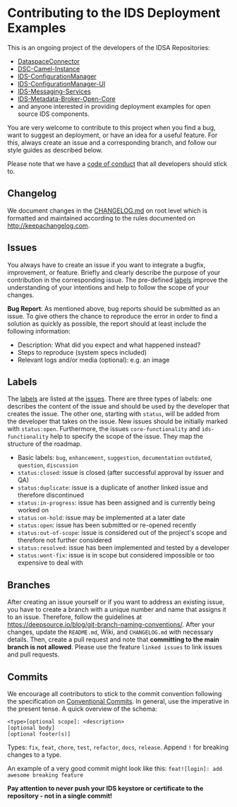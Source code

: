 # Contributing to the IDS Deployment Examples


This is an ongoing project of the developers of the IDSA Repositories:
* [DataspaceConnector](https://github.com/International-Data-Spaces-Association/DataspaceConnector)
* [DSC-Camel-Instance](https://github.com/International-Data-Spaces-Association/DSC-Camel-Instance)
* [IDS-ConfigurationManager](https://github.com/International-Data-Spaces-Association/IDS-ConfigurationManager)
* [IDS-ConfigurationManager-UI](https://github.com/International-Data-Spaces-Association/IDS-ConfigurationManager-UI)
* [IDS-Messaging-Services](https://github.com/International-Data-Spaces-Association/IDS-Messaging-Services)
* [IDS-Metadata-Broker-Open-Core](https://github.com/International-Data-Spaces-Association/metadata-broker-open-core)
* and anyone interested in providing deployment examples for open source IDS components.

You are very welcome to contribute to this project when you find a bug, want to suggest an
deployment, or have an idea for a useful feature. For this, always create an issue and a corresponding branch, and follow our style
guides as described below.

Please note that we have a [code of conduct](CODE_OF_CONDUCT.md) that all developers should stick to.

## Changelog

We document changes in the [CHANGELOG.md](CHANGELOG.md) on root level which is formatted and
maintained according to the rules documented on http://keepachangelog.com.

## Issues

You always have to create an issue if you want to integrate a bugfix, improvement, or feature.
Briefly and clearly describe the purpose of your contribution in the corresponding issue.
The pre-defined [labels](#labels) improve the understanding of your intentions and help to follow
the scope of your changes.

**Bug Report**: As mentioned above, bug reports should be submitted as an issue. To give others
the chance to reproduce the error in order to find a solution as quickly as possible, the report
should at least include the following information:
* Description: What did you expect and what happened instead?
* Steps to reproduce (system specs included)
* Relevant logs and/or media (optional): e.g. an image

## Labels

The [labels](https://github.com/FraunhoferISST/DataspaceConnector/labels) are listed at the
[issues](https://github.com/FraunhoferISST/DataspaceConnector/issues).
There are three types of labels: one describes the content of the issue and should be used by the
developer that creates the issue. The other one, starting with `status`, will be added from the
developer that takes on the issue. New issues should be initially marked with `status:open`.
Furthermore, the issues `core-functionality` and `ids-functionality` help to specify the scope of
the issue. They map the structure of the roadmap.
*  Basic labels: `bug`, `enhancement`, `suggestion`, `documentation` `outdated`, `question`, `discussion`
*  `status:closed`: issue is closed (after successful approval by issuer and QA)
*  `status:duplicate`: issue is a duplicate of another linked issue and therefore discontinued
*  `status:in-progress`: issue has been assigned and is currently being worked on
*  `status:on-hold`: issue may be implemented at a later date
*  `status:open`: issue has been submitted or re-opened recently
*  `status:out-of-scope`: issue is considered out of the project's scope and therefore not further considered
*  `status:resolved`: issue has been implemented and tested by a developer
*  `status:wont-fix`: issue is in scope but considered impossible or too expensive to deal with

## Branches

After creating an issue yourself or if you want to address an existing issue, you have to create a
branch with a unique number and name that assigns it to an issue. Therefore, follow the guidelines
at https://deepsource.io/blog/git-branch-naming-conventions/. After your changes, update the
`README.md`, Wiki, and `CHANGELOG.md` with necessary details. Then, create a pull request and note
that **committing to the main branch is not allowed**. Please use the feature `linked issues` to
link issues and pull requests.

## Commits

We encourage all contributors to stick to the commit convention following the specification on
[Conventional Commits](https://www.conventionalcommits.org/en/v1.0.0/). In general, use  the
imperative in the present tense. A quick overview of the schema:
```
<type>[optional scope]: <description>
[optional body]
[optional footer(s)]
```

Types: `fix`, `feat`, `chore`, `test`, `refactor`, `docs`, `release`. Append `!` for breaking
changes to a type.

An example of a very good commit might look like this: `feat![login]: add awesome breaking feature`

**Pay attention to never push your IDS keystore or certificate to the repository - not in a single
commit!**
